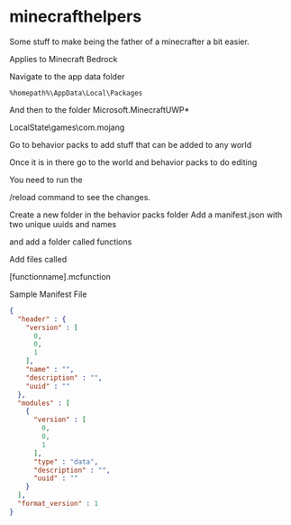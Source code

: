 # minecrafthelpers

Some stuff to make being the father of a minecrafter a bit easier.


Applies to Minecraft Bedrock

Navigate to the app data folder 
```
%homepath%\AppData\Local\Packages
```
And then to the folder 
Microsoft.MinecraftUWP*

LocalState\games\com.mojang

Go to behavior packs to add stuff that can be added to any world

Once it is in there go to the world and behavior packs to do editing

You need to run the 

/reload command to see the changes.


Create a new folder in the behavior packs folder
Add a manifest.json with two unique uuids and names 

and add a folder called functions 

Add files called 

[functionname].mcfunction




Sample Manifest File 

```json 
{
  "header" : {
    "version" : [
      0,
      0,
      1
    ],
    "name" : "",
    "description" : "",
    "uuid" : ""
  },
  "modules" : [
    {
      "version" : [
        0,
        0,
        1
      ],
      "type" : "data",
      "description" : "",
      "uuid" : ""
    }
  ],
  "format_version" : 1
}
```